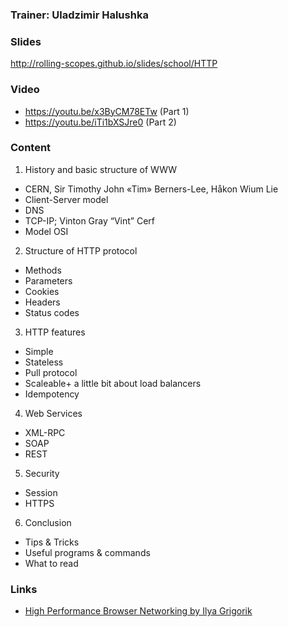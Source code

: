 ### Trainer: Uladzimir Halushka

### Slides
http://rolling-scopes.github.io/slides/school/HTTP

### Video
- https://youtu.be/x3ByCM78ETw (Part 1)
- https://youtu.be/iTi1bXSJre0 (Part 2)

### Content
1. History and basic structure of WWW
  - CERN, Sir Timothy John «Tim» Berners-Lee, Håkon Wium Lie
  - Client-Server model
  - DNS
  - TCP-IP; Vinton Gray “Vint” Cerf
  - Model OSI

2. Structure of HTTP protocol
  - Methods
  - Parameters
  - Cookies
  - Headers
  - Status codes

3. HTTP features
  - Simple
  - Stateless
  - Pull protocol
  - Scaleable+ a little bit about load balancers
  - Idempotency

4. Web Services
  - XML-RPC
  - SOAP
  - REST

5. Security
  - Session
  - HTTPS

6. Conclusion
  - Tips & Tricks
  - Useful programs & commands 
  - What to read

### Links
- [High Performance Browser Networking by Ilya Grigorik](http://chimera.labs.oreilly.com/books/1230000000545)
